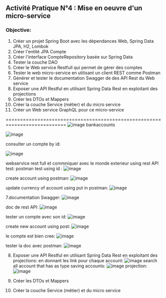## Activité Pratique N°4 : Mise en oeuvre d'un micro-service 

### Objective:

1. Créer un projet Spring Boot avec les dépendances Web, Spring Data JPA, H2, Lombok
2. Créer l'entité JPA Compte
3. Créer l'interface CompteRepository basée sur Spring Data
4. Tester la couche DAO
5. Créer le Web service Restfull qui permet de gérer des comptes
6. Tester le web micro-service en utilisant un client REST comme Postman
7. Générer et tester le documentation Swagger de des API Rest du Web service
8. Exposer une API Restful en utilisant Spring Data Rest en exploitant des projections
9. Créer les DTOs et Mappers
10. Créer la couche Service (métier) et du micro service
11. Créer un Web service GraphQL pour ce micro-service 
        
        
===========================================================================
![image](https://github.com/lam843/TP4_micro-service/assets/78732216/97627e4d-2383-4894-829c-18d4f6189f3b)
bankaccounts

![image](https://github.com/lam843/TP4_micro-service/assets/78732216/96cfb8c9-ba34-4716-a67d-43655decf2f7)

consulter un compte by id:

![image](https://github.com/lam843/TP4_micro-service/assets/78732216/bad09a1e-3709-4e6f-a9c3-50a5df715cd4)

webservice rest full et commniquer avec le monde exterieur using rest API test:
postman test using id :
![image](https://github.com/lam843/TP4_micro-service/assets/78732216/9b5e61e6-266c-4681-93ce-265502eb96b7)

create account using postman:
![image](https://github.com/lam843/TP4_micro-service/assets/78732216/818afbd9-b650-4e68-a535-e5ee3da3c595)

update currency of account using put in postman:
![image](https://github.com/lam843/TP4_micro-service/assets/78732216/b018e20d-1dbb-4a6b-96fe-4c7fd724954b)

7.documentation Swagger:
![image](https://github.com/lam843/TP4_micro-service/assets/78732216/a7d755f8-6af8-4420-8df2-b510c4585fbb)

doc de rest API:
![image](https://github.com/lam843/TP4_micro-service/assets/78732216/08f3dfd6-d9c0-4e35-b27c-49235cf4fd84)

tester un compte avec son id: 
![image](https://github.com/lam843/TP4_micro-service/assets/78732216/7761591b-6db6-4e91-a35f-e7870c6b4411)

create new account using post:
![image](https://github.com/lam843/TP4_micro-service/assets/78732216/864f8ce1-6d2d-4a7b-8252-d1d37b3d6790)

le compte est bien cree:
![image](https://github.com/lam843/TP4_micro-service/assets/78732216/c009d80d-9166-45c8-ac5e-742e2aa4b6db)

tester la doc avec postman:
![image](https://github.com/lam843/TP4_micro-service/assets/78732216/9d04a811-a431-41d1-8545-58f8d96d3073)


8. Exposer une API Restful en utilisant Spring Data Rest en exploitant des projections:
en donnant les link pour chaque account:
![image](https://github.com/lam843/TP4_micro-service/assets/78732216/323b6ef1-f2c2-4f98-b34c-d4dd987811e4)
search all account that has as type saving accounts:
![image](https://github.com/lam843/TP4_micro-service/assets/78732216/8348957f-ce35-44d8-81ad-e4b607abbe84)
projection:
![image](https://github.com/lam843/TP4_micro-service/assets/78732216/01eb3352-49e0-4299-8af8-6a65c05a774a)



9. Créer les DTOs et Mappers

10. Créer la couche Service (métier) et du micro service













